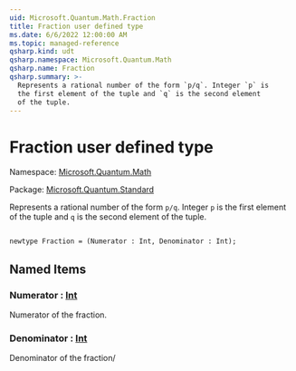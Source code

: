 ```yaml
---
uid: Microsoft.Quantum.Math.Fraction
title: Fraction user defined type
ms.date: 6/6/2022 12:00:00 AM
ms.topic: managed-reference
qsharp.kind: udt
qsharp.namespace: Microsoft.Quantum.Math
qsharp.name: Fraction
qsharp.summary: >-
  Represents a rational number of the form `p/q`. Integer `p` is
  the first element of the tuple and `q` is the second element
  of the tuple.
---
```


# Fraction user defined type

Namespace: [Microsoft.Quantum.Math](xref:Microsoft.Quantum.Math)

Package: [Microsoft.Quantum.Standard](https://nuget.org/packages/Microsoft.Quantum.Standard)


Represents a rational number of the form `p/q`. Integer `p` isthe first element of the tuple and `q` is the second elementof the tuple.

```qsharp

newtype Fraction = (Numerator : Int, Denominator : Int);
```



## Named Items

### Numerator : [Int](xref:microsoft.quantum.qsharp.valueliterals#int-literals)

Numerator of the fraction.
### Denominator : [Int](xref:microsoft.quantum.qsharp.valueliterals#int-literals)

Denominator of the fraction/